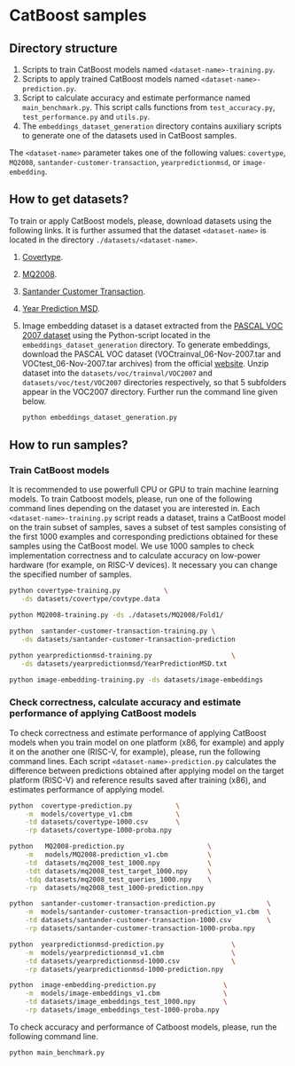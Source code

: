 # CatBoost samples

## Directory structure

1. Scripts to train CatBoost models named `<dataset-name>-training.py`.
1. Scripts to apply trained CatBoost models named `<dataset-name>-prediction.py`.
1. Script to calculate accuracy and estimate performance named `main_benchmark.py`.
   This script calls functions from `test_accuracy.py`, `test_performance.py`
   and `utils.py`.
1. The `embeddings_dataset_generation` directory contains auxiliary scripts
   to generate one of the datasets used in CatBoost samples.

The `<dataset-name>` parameter takes one of the following values: `covertype`,
`MQ2008`, `santander-customer-transaction`, `yearpredictionmsd`,
or `image-embedding`.

## How to get datasets?

To train or apply CatBoost models, please, download datasets using
the following links. It is further assumed that the dataset `<dataset-name>`
is located in the directory `./datasets/<dataset-name>`.

1. [Covertype][covertype].
1. [MQ2008][MQ2008].
1. [Santander Customer Transaction][Santander-Customer-Transaction].
1. [Year Prediction MSD][Year-Prediction-MSD].
1. Image embedding dataset is a dataset extracted from
   the [PASCAL VOC 2007 dataset][PASCAL-VOC-2007] using the Python-script
   located in the `embeddings_dataset_generation` directory. To generate embeddings,
   download the PASCAL VOC dataset (VOCtrainval_06-Nov-2007.tar and VOCtest_06-Nov-2007.tar archives)
   from the official [website][PASCAL-VOC-2007]. Unzip dataset into the
   `datasets/voc/trainval/VOC2007` and `datasets/voc/test/VOC2007` directories respectively, so that 5
   subfolders appear in the VOC2007 directory. Further run the command line given below.

   ```bash
   python embeddings_dataset_generation.py
   ```

## How to run samples?

### Train CatBoost models

It is recommended to use powerfull CPU or GPU to train machine learning models.
To train Catboost models, please, run one of the following command lines
depending on the dataset you are interested in. Each
`<dataset-name>-training.py` script reads a dataset, trains a CatBoost model
on the train subset of samples, saves a subset of test samples consisting
of the first 1000 examples and corresponding predictions obtained for these
samples using the CatBoost model. We use 1000 samples to check implementation
correctness and to calculate accuracy on low-power hardware (for example,
on RISC-V devices). It necessary you can change the specified number
of samples.

```bash
python covertype-training.py           \
   -ds datasets/covertype/covtype.data
```

```bash
python MQ2008-training.py -ds ./datasets/MQ2008/Fold1/
```

```bash
python  santander-customer-transaction-training.py \
   -ds datasets/santander-customer-transaction-prediction
```

```bash
python yearpredictionmsd-training.py                    \
   -ds datasets/yearpredictionmsd/YearPredictionMSD.txt
```

```bash
python image-embedding-training.py -ds datasets/image-embeddings
```

### Check correctness, calculate accuracy and estimate performance of applying CatBoost models

To check correctness and estimate performance of applying CatBoost models
when you train model on one platform (x86, for example) and apply it on
the another one (RISC-V, for example), please, run the following command lines.
Each script `<dataset-name>-prediction.py` calculates the difference between
predictions obtained after applying model on the target platform (RISC-V)
and reference results saved after training (x86), and estimates performance
of applying model.

```bash
python  covertype-prediction.py           \
    -m  models/covertype_v1.cbm           \
    -td datasets/covertype-1000.csv       \
    -rp datasets/covertype-1000-proba.npy
```

```bash
python   MQ2008-prediction.py                     \
    -m   models/MQ2008-prediction_v1.cbm          \
    -td  datasets/mq2008_test_1000.npy            \
    -tdt datasets/mq2008_test_target_1000.npy     \
    -tdq datasets/mq2008_test_queries_1000.npy    \
    -rp  datasets/mq2008_test_1000-prediction.npy
```

```bash
python  santander-customer-transaction-prediction.py             \
    -m  models/santander-customer-transaction-prediction_v1.cbm  \
    -td datasets/santander-customer-transaction-1000.csv         \
    -rp datasets/santander-customer-transaction-1000-proba.npy
```

```bash
python  yearpredictionmsd-prediction.py                 \
    -m  models/yearpredictionmsd_v1.cbm                 \
    -td datasets/yearpredictionmsd-1000.csv             \
    -rp datasets/yearpredictionmsd-1000-prediction.npy
```

```bash
python  image-embedding-prediction.py                 \
    -m  models/image-embeddings_v1.cbm                \
    -td datasets/image_embeddings_test_1000.npy       \
    -rp datasets/image_embeddings_test-1000-proba.npy
```

To check accuracy and performance of Catboost models, please, run
the following command line.

```bash
python main_benchmark.py
```


<!-- LINKS -->
[covertype]: https://archive.ics.uci.edu/dataset/31/covertype
[MQ2008]: https://www.microsoft.com/en-us/research/project/letor-learning-rank-information-retrieval
[Santander-Customer-Transaction]: https://www.kaggle.com/competitions/santander-customer-transaction-prediction
[Year-Prediction-MSD]: https://archive.ics.uci.edu/dataset/203/yearpredictionmsd
[PASCAL-VOC-2007]: http://host.robots.ox.ac.uk:8080/pascal/VOC/voc2007
